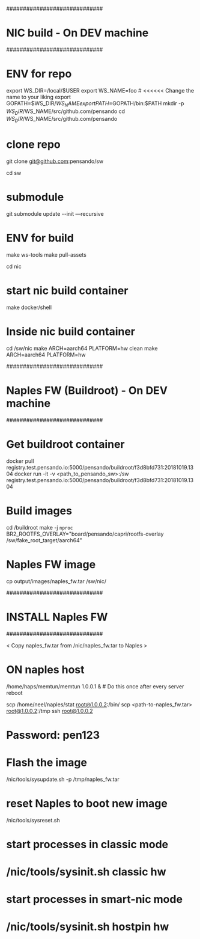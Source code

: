 #############################
# NIC build - On DEV machine
#############################

# ENV for repo
export WS_DIR=/local/$USER
export WS_NAME=foo                  # <<<<<< Change the name to your liking
export GOPATH=$WS_DIR/$WS_NAME
export PATH=$GOPATH/bin:$PATH
mkdir -p $WS_DIR/$WS_NAME/src/github.com/pensando
cd $WS_DIR/$WS_NAME/src/github.com/pensando

# clone repo
git clone git@github.com:pensando/sw

cd sw

# submodule
git submodule update --init —recursive

# ENV for build
make ws-tools
make pull-assets

cd nic

# start nic build container
make docker/shell

# Inside nic build container
cd /sw/nic
make ARCH=aarch64 PLATFORM=hw clean
make ARCH=aarch64 PLATFORM=hw


#############################
# Naples FW (Buildroot) - On DEV machine
#############################

# Get buildroot container
docker pull registry.test.pensando.io:5000/pensando/buildroot/f3d8bfd731:20181019.1304
docker run -it  -v <path_to_pensando_sw>:/sw registry.test.pensando.io:5000/pensando/buildroot/f3d8bfd731:20181019.1304

# Build images
cd /buildroot
make -j `nproc` BR2_ROOTFS_OVERLAY="board/pensando/capri/rootfs-overlay /sw/fake_root_target/aarch64"

# Naples FW image
cp output/images/naples_fw.tar /sw/nic/


#############################
# INSTALL Naples FW
#############################

< Copy naples_fw.tar from <ws>/nic/naples_fw.tar to Naples >

# ON naples host
/home/haps/memtun/memtun 1.0.0.1 &  # Do this once after every server reboot

scp /home/neel/naples/stat root@1.0.0.2:/bin/
scp <path-to-naples_fw.tar> root@1.0.0.2:/tmp
ssh root@1.0.0.2
# Password: pen123

# Flash the image
/nic/tools/sysupdate.sh -p /tmp/naples_fw.tar

# reset Naples to boot new image
/nic/tools/sysreset.sh

# start processes in classic mode
# /nic/tools/sysinit.sh classic hw

# start processes in smart-nic mode
# /nic/tools/sysinit.sh hostpin hw
